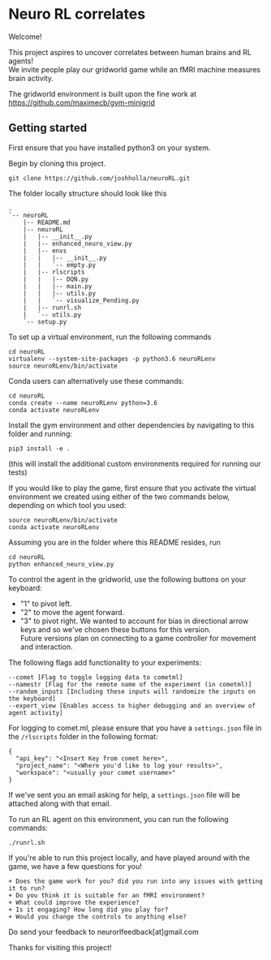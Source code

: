 # Neuro RL correlates

Welcome!

This project aspires to uncover correlates between human brains and RL agents!  
We invite people play our gridworld game while an fMRI machine measures brain activity.  

The gridworld environment is built upon the fine work at https://github.com/maximecb/gym-minigrid

## Getting started
First ensure that you have installed python3 on your system.   

Begin by cloning this project. 
```
git clone https://github.com/joshholla/neuroRL.git 
```

The folder locally structure should look like this

```
.
`-- neuroRL
    |-- README.md
    |-- neuroRL
    |   |-- __init__.py
    |   |-- enhanced_neuro_view.py
    |   |-- envs
    |   |   |-- __init__.py
    |   |   `-- empty.py
    |   |-- rlscripts
    |   |   |-- DQN.py
    |   |   |-- main.py
    |   |   |-- utils.py
    |   |   `-- visualize_Pending.py
    |   |-- runrl.sh
    |   `-- utils.py
    `-- setup.py
```
To set up a virtual environment, run the following commands
```
cd neuroRL
virtualenv --system-site-packages -p python3.6 neuroRLenv
source neuroRLenv/bin/activate
```


Conda users can alternatively use these commands:
```
cd neuroRL
conda create --name neuroRLenv python=3.6
conda activate neuroRLenv

```

Install the gym environment and other dependencies by navigating to this folder and running:
```
pip3 install -e .
```
(this will install the additional custom environments required for running our tests)  

If you would like to play the game, first ensure that you activate the virtual environment we created using either of the two commands below, depending on which tool you used:
```
source neuroRLenv/bin/activate
conda activate neuroRLenv
```
Assuming you are in the folder where this README resides, run 

```
cd neuroRL
python enhanced_neuro_view.py
```

To control the agent in the gridworld, use the following buttons on your keyboard:

- "1" to pivot left.
- "2" to move the agent forward.
- "3" to pivot right.
We wanted to account for bias in directional arrow keys and so we've chosen these buttons for this version.  
Future versions plan on connecting to a game controller for movement and interaction.  

The following flags add functionality to your experiments: 
```
--comet [Flag to toggle logging data to cometml]  
--namestr [Flag for the remote name of the experiment (in cometml)]  
--random_inputs [Including these inputs will randomize the inputs on the keyboard]  
--expert_view [Enables access to higher debugging and an overview of agent activity]  
```

For logging to comet.ml, please ensure that you have a `settings.json` file in the `/rlscripts` folder in the following format:
```
{
  "api_key": "<Insert Key from comet here>",
  "project_name": "<Where you'd like to log your results>",
  "workspace": "<usually your comet username>"
}
```
If we've sent you an email asking for help, a `settings.json` file will be attached along with that email.


To run an RL agent on this environment, you can run the following commands:
```
./runrl.sh
```

If you're able to run this project locally, and have played around with the game, we have a few questions for you!
```
+ Does the game work for you? did you run into any issues with getting it to run?
+ Do you think it is suitable for an fMRI environment?
+ What could improve the experience?
+ Is it engaging? How long did you play for?
+ Would you change the controls to anything else?
```
Do send your feedback to neurorlfeedback[at]gmail.com



Thanks for visiting this project!

